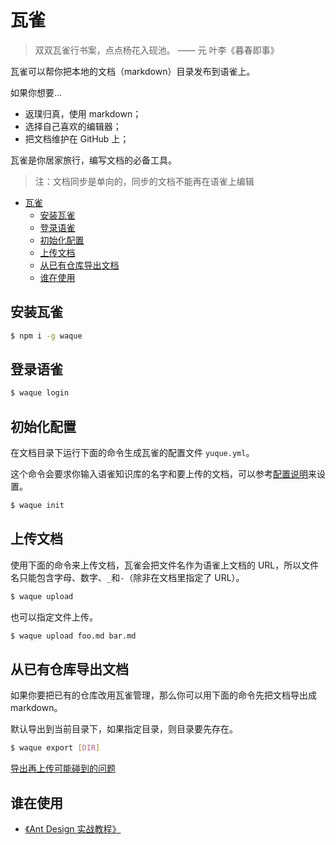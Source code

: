 # 瓦雀

> 双双瓦雀行书案，点点杨花入砚池。 —— 元 叶李《暮春即事》

瓦雀可以帮你把本地的文档（markdown）目录发布到语雀上。

如果你想要...

- 返璞归真，使用 markdown；
- 选择自己喜欢的编辑器；
- 把文档维护在 GitHub 上；

瓦雀是你居家旅行，编写文档的必备工具。

> 注：文档同步是单向的，同步的文档不能再在语雀上编辑

- [瓦雀](#%e7%93%a6%e9%9b%80)
  - [安装瓦雀](#%e5%ae%89%e8%a3%85%e7%93%a6%e9%9b%80)
  - [登录语雀](#%e7%99%bb%e5%bd%95%e8%af%ad%e9%9b%80)
  - [初始化配置](#%e5%88%9d%e5%a7%8b%e5%8c%96%e9%85%8d%e7%bd%ae)
  - [上传文档](#%e4%b8%8a%e4%bc%a0%e6%96%87%e6%a1%a3)
  - [从已有仓库导出文档](#%e4%bb%8e%e5%b7%b2%e6%9c%89%e4%bb%93%e5%ba%93%e5%af%bc%e5%87%ba%e6%96%87%e6%a1%a3)
  - [谁在使用](#%e8%b0%81%e5%9c%a8%e4%bd%bf%e7%94%a8)

## 安装瓦雀

```bash
$ npm i -g waque
```

## 登录语雀

```bash
$ waque login
```

## 初始化配置

在文档目录下运行下面的命令生成瓦雀的配置文件 `yuque.yml`。

这个命令会要求你输入语雀知识库的名字和要上传的文档，可以参考[配置说明](docs/configuration.md)来设置。

```bash
$ waque init
```

## 上传文档

使用下面的命令来上传文档，瓦雀会把文件名作为语雀上文档的 URL，所以文件名只能包含字母、数字、`_`和`-`（除非在文档里指定了 URL）。

```bash
$ waque upload
```

也可以指定文件上传。

```bash
$ waque upload foo.md bar.md
```

## 从已有仓库导出文档

如果你要把已有的仓库改用瓦雀管理，那么你可以用下面的命令先把文档导出成 markdown。

默认导出到当前目录下，如果指定目录，则目录要先存在。

```bash
$ waque export [DIR]
```

[导出再上传可能碰到的问题](docs/faq.md)

## 谁在使用

- [《Ant Design 实战教程》](https://www.yuque.com/ant-design/course)
